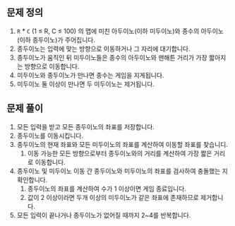 ## 문제 정의

1. `R` * `C` (1 ≤ R, C ≤ 100) 의 맵에 미친 아두이노(이하 미두이노)와 종수의 아두이노(이하 종두이노)가 주어집니다.
2. 종두이노는 입력에 맞는 방향으로 이동하거나 그 자리에 대기합니다.
3. 종두이노가 움직인 뒤 미두이노들은 종수의 아두이노와 맨해튼 거리가 가장 짧아지는 방향으로 이동합니다.
4. 미두이노와 종두이노가 만나면 종수는 게임을 지게됩니다.
5. 미두이노 둘 이상이 만나면 두 미두이노는 제거됩니다.

## 문제 풀이

1. 모든 입력을 받고 모든 종두이노의 좌표를 저장합니다.
2. 종두이노를 이동시킵니다.
3. 종두이노의 현재 좌표와 모든 미두이노의 좌표를 계산하여 이동할 좌표를 찾습니디.
    1. 이동 가능한 모든 방향으로부터 종두이노와의 거리를 계산하여 가장 짧은 거리로 이동합니다.
4. 종두이노 및 미두이노 이동 간 종두이노와 미두이노의 좌표를 검사하여 충돌했는 지 확인합니다. 
    1. 종두이노의 좌표를 계산하여 수가 1 이상이면 게임 종료입니다.
    2. 값이 2 이상이라면 두개 이상의 미두이노가 같은 좌표에 존재하므로 제거합니다.
5. 모든 입력이 끝나거나 종두이노가 없어질 때까지 2~4를 반복합니다.